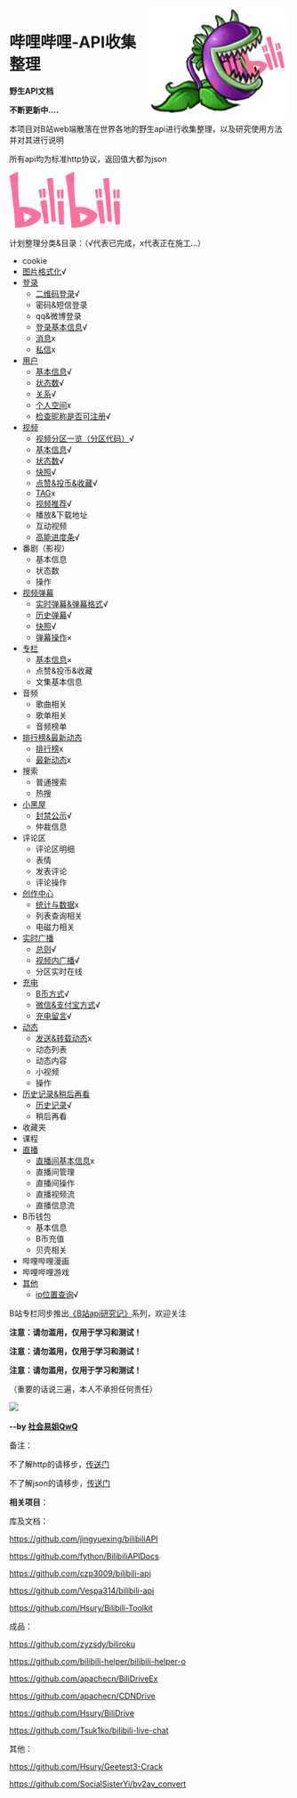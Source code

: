 <img src="/imgs/Mylogo.png" align="right" width="250" height="200"/>

# 哔哩哔哩-API收集整理

**野生API文档**

**不断更新中....**

本项目对B站web端散落在世界各地的野生api进行收集整理，以及研究使用方法并对其进行说明

所有api均为标准http协议，返回值大都为json

<img src="/imgs/bilibili.svg" width="200" height="100"/>

计划整理分类&目录：（√代表已完成，x代表正在施工...）

- cookie
- [图片格式化](other/picture.md)√
- [登录](login)
  - [二维码登录](login/QR.md)√
  - 密码&短信登录
  - qq&微博登录
  - [登录基本信息](login/login_info.md)√
  - [消息](login/msg.md)x
  - [私信](login/private_msg.md)x
- [用户](user)
  - [基本信息](user/info.md)√
  - [状态数](user/status_number.md)√
  - [关系](user/relation.md)√
  - [个人空间](user/space.md)x
  - [检查昵称是否可注册](user/check_nickname.md)√
- [视频](video)
  - [视频分区一览（分区代码）](video/video_zone.md)√
  - [基本信息](video/info.md)√
  - [状态数](video/status_number.md)√
  - [快照](video/snapshot.md)√
  - [点赞&投币&收藏](video/like_coin_fav.md)√
  - [TAG](video/tags.md)x
  - [视频推荐](video/recommend.md)√
  - 播放&下载地址
  - 互动视频
  - [高能进度条](video/pbp.md)√
- 番剧（影视）
  - 基本信息
  - 状态数
  - 操作
- [视频弹幕](danmaku)
  - [实时弹幕&弹幕格式](danmaku/danmaku.md)√
  - [历史弹幕](danmaku/history.md)√
  - [快照](danmaku/snapshot.md)√
  - [弹幕操作](danmaku/action.md)×
- [专栏](article)
  - [基本信息](article/info.md)×
  - 点赞&投币&收藏
  - 文集基本信息
- 音频
  - 歌曲相关
  - 歌单相关
  - 音频榜单
- [排行榜&最新动态](ranking&dynamic)
  - [排行榜](ranking&dynamic/ranking.md)x
  - [最新动态](ranking&dynamic/dynamic.md)x
- 搜索
  - 普通搜索
  - 热搜
- [小黑屋](blackroom)
  - [封禁公示](blackroom/banlist.md)√
  - 仲裁信息
- 评论区
  - 评论区明细
  - 表情
  - 发表评论
  - 评论操作
- [创作中心](creativecenter)
  - [统计与数据](creativecenter/statistics&data.md)x
  - 列表查询相关
  - 电磁力相关
- [实时广播](broadcast)
  - [总则](broadcast/general.md)√
  - [视频内广播](broadcast/video_room.md)√
  - 分区实时在线
- [充电](electric)
  - [B币方式](electric/Bcoin.md)√
  - [微信&支付宝方式](electric/WeChat&Alipay.md)√
  - [充电留言](electric/charge_msg.md)√
- [动态](dynamic)
  - [发送&转载动态](dynamic/publish.md)x
  - 动态列表
  - 动态内容
  - 小视频
  - 操作
- [历史记录&稍后再看](history&toview)
  - [历史记录](history&toview/play_history.md)√
  - 稍后再看
- 收藏夹
- 课程
- [直播](live)
  - [直播间基本信息](live/info.md)x
  - 直播间管理
  - 直播间操作
  - 直播视频流
  - 直播信息流
- B币钱包
  - 基本信息
  - B币充值
  - 贝壳相关
- 哔哩哔哩漫画
- 哔哩哔哩游戏
- [其他](other)
  - [ip位置查询](other/ip.md)√

B站专栏同步推出[《B站api研究记》](https://www.bilibili.com/read/readlist/rl207146)系列，欢迎关注

**注意：请勿滥用，仅用于学习和测试！**

**注意：请勿滥用，仅用于学习和测试！**

**注意：请勿滥用，仅用于学习和测试！**

（重要的话说三遍，本人不承担任何责任）

<img src="https://i2.hdslb.com/bfs/face/480e2e98513aaeb65d2f2c76dbae750c4de722e9.jpg@100w_100h" />

**--by [社会易姐QwQ](https://space.bilibili.com/293793435)**

备注：

不了解http的请移步，[传送门](https://www.cnblogs.com/an-wen/p/11180076.html)

不了解json的请移步，[传送门](https://www.sojson.com/json/json_index.html)



**相关项目**：

库及文档：

https://github.com/jingyuexing/bilibiliAPI

https://github.com/fython/BilibiliAPIDocs

https://github.com/czp3009/bilibili-api

https://github.com/Vespa314/bilibili-api

https://github.com/Hsury/Bilibili-Toolkit

成品：

https://github.com/zyzsdy/biliroku

https://github.com/bilibili-helper/bilibili-helper-o

https://github.com/apachecn/BiliDriveEx

https://github.com/apachecn/CDNDrive

https://github.com/Hsury/BiliDrive

https://github.com/Tsuk1ko/bilibili-live-chat

其他：

https://github.com/Hsury/Geetest3-Crack

https://github.com/SocialSisterYi/bv2av_convert

